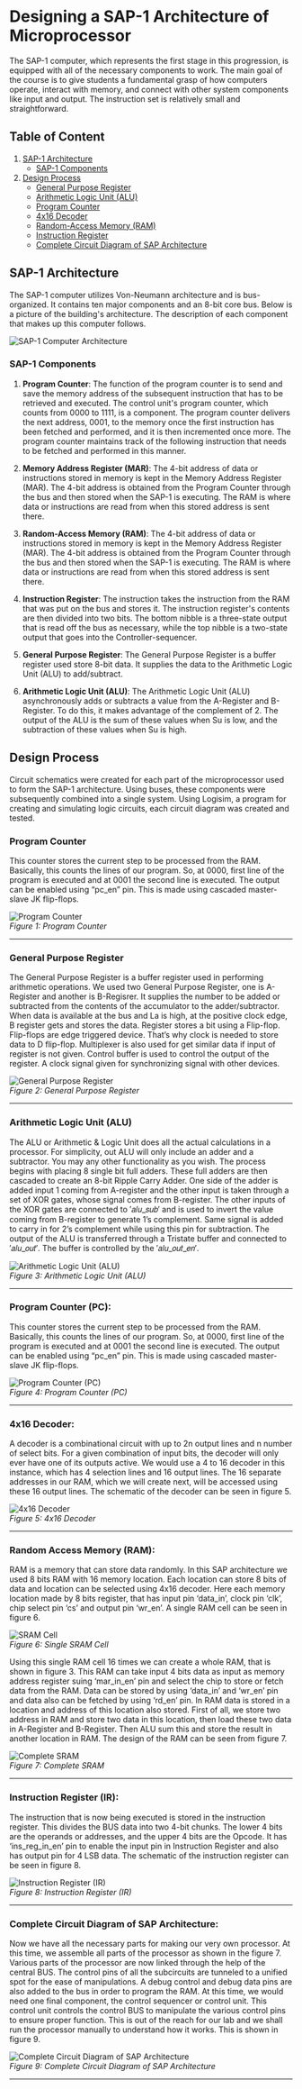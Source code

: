 # Designing a SAP-1 Architecture of Microprocessor

The SAP-1 computer, which represents the first stage in this progression, is equipped with all of the necessary components to work. The main goal of the course is to give students a fundamental grasp of how computers operate, interact with memory, and connect with other system components like input and output. The instruction set is relatively small and straightforward.

## Table of Content

1. [SAP-1 Architecture](#sap-1-architecture)
   - [SAP-1 Components](#sap-1-components)
2. [Design Process](#design-process)
   - [General Purpose Register](#general-purpose-register)
   - [Arithmetic Logic Unit (ALU)](#arithmetic-logic-unit-alu)
   - [Program Counter](#program-counter-pc)
   - [4x16 Decoder](#4x16-decoder)
   - [Random-Access Memory (RAM)](#random-access-memory-ram)
   - [Instruction Register](#instruction-register-ir)
   - [Complete Circuit Diagram of SAP Architecture](#complete-circuit-diagram-of-sap-architecture)


<!-- 3. [Implementation Process](#implementation-process)
4. [Results](#results)
   - [Programmed FPGA](#programmed-fpga)
   - [Operation Codes](#operation-codes)
5. [Learn More](#learn-more)
   - [Reference 1](#reference-1)
   - [Reference 2](#reference-2)
   - [Reference 3](#reference-3)
   - [Reference 4](#reference-4) -->

## SAP-1 Architecture

The SAP-1 computer utilizes Von-Neumann architecture and is bus-organized. It contains ten major components and an 8-bit core bus. Below is a picture of the building's architecture. The description of each component that makes up this computer follows.


![SAP-1 Computer Architecture](./Components/sap_1.jpeg)


### SAP-1 Components

1. **Program Counter**: The function of the program counter is to send and save the memory address of the subsequent instruction that has to be retrieved and executed. The control unit's program counter, which counts from 0000 to 1111, is a component. The program counter delivers the next address, 0001, to the memory once the first instruction has been fetched and performed, and it is then incremented once more. The program counter maintains track of the following instruction that needs to be fetched and performed in this manner.

2. **Memory Address Register (MAR)**: The 4-bit address of data or instructions stored in memory is kept in the Memory Address Register (MAR). The 4-bit address is obtained from the Program Counter through the bus and then stored when the SAP-1 is executing. The RAM is where data or instructions are read from when this stored address is sent there.

3. **Random-Access Memory (RAM)**: The 4-bit address of data or instructions stored in memory is kept in the Memory Address Register (MAR). The 4-bit address is obtained from the Program Counter through the bus and then stored when the SAP-1 is executing. The RAM is where data or instructions are read from when this stored address is sent there.

4. **Instruction Register**: The instruction takes the instruction from the RAM that was put on the bus and stores it. The instruction register's contents are then divided into two bits. The bottom nibble is a three-state output that is read off the bus as necessary, while the top nibble is a two-state output that goes into the Controller-sequencer.

5. **General Purpose Register**: The General Purpose Register is a buffer register used store 8-bit data. It supplies the data to the Arithmetic Logic Unit (ALU) to add/subtract. 

6. **Arithmetic Logic Unit (ALU)**: The Arithmetic Logic Unit (ALU) asynchronously adds or subtracts a value from the A-Register and B-Register. To do this, it makes advantage of the complement of 2. The output of the ALU is the sum of these values when Su is low, and the subtraction of these values when Su is high.


## Design Process


<!-- ![Instruction Register](./images/IR.png)
<br>
_Instruction Register_

<hr> -->

Circuit schematics were created for each part of the microprocessor used to form the SAP-1 architecture. Using buses, these components were subsequently combined into a single system. Using Logisim, a program for creating and simulating logic circuits, each circuit diagram was created and tested.


### Program Counter
This counter stores the current step to be processed from the RAM. Basically, this counts the lines of our program. So, at 0000, first line of the program is executed and at 0001 the second line is executed. The output can be enabled using “pc_en” pin. This is made using cascaded master-slave JK flip-flops. 

![Program Counter](./Components/program_counter.JPG)
<br>
_Figure 1: Program Counter_
<hr>

### General Purpose Register
The General Purpose Register is a buffer register used in performing arithmetic operations. We used two General Purpose Register, one is A-Register and another is B-Regisrer. It supplies the number to be added or subtracted from the contents of the accumulator to the adder/subtractor. When data is available at the bus and La is high, at the positive clock edge, B register gets and stores the data. 
Register stores a bit using a Flip-flop. Flip-flops are edge triggered device. That’s why clock is needed to store data to D flip-flop. Multiplexer is also used for get similar data if input of register is not given. Control buffer is used to control the output of the register. A clock signal given for synchronizing signal with other devices. 

![General Purpose Register](./Components/gp_register.JPG)
<br>
_Figure 2: General Purpose Register_
<hr>

### Arithmetic Logic Unit (ALU)
The ALU or Arithmetic & Logic Unit does all the actual calculations in a processor. For simplicity, out ALU will only include an adder and a subtractor. You may any other functionality as you wish. The process begins with placing 8 single bit full adders. These full adders are then cascaded to create an 8-bit Ripple Carry Adder. One side of the adder is added input 1 coming from A-register and the other input is taken through a set of XOR gates, whose signal comes from B-register. The other inputs of the XOR gates are connected to ′𝑎𝑙𝑢_𝑠𝑢𝑏′ and is used to invert the value coming from B-register to generate 1’s complement. Same signal is added to carry in for 2’s complement while using this pin for subtraction. The output of the ALU is transferred through a Tristate buffer and connected to ′𝑎𝑙𝑢_𝑜𝑢𝑡′. The buffer is controlled by the ′𝑎𝑙𝑢_𝑜𝑢𝑡_𝑒𝑛′. 

![Arithmetic Logic Unit (ALU)](./Components/alu.JPG)
<br>
_Figure 3: Arithmetic Logic Unit (ALU)_
<hr>

### Program Counter (PC):
This counter stores the current step to be processed from the RAM. Basically, this counts the lines of our program. So, at 0000, first line of the program is executed and at 0001 the second line is executed. The output can be enabled using “pc_en” pin. This is made using cascaded master-slave JK flip-flops. 

![Program Counter (PC)](./Components/program_counter.JPG)
<br>
_Figure 4: Program Counter (PC)_
<hr>


### 4x16 Decoder:
A decoder is a combinational circuit with up to 2n output lines and n number of select bits. For a given combination of input bits, the decoder will only ever have one of its outputs active. We would use a 4 to 16 decoder in this instance, which has 4 selection lines and 16 output lines. The 16 separate addresses in our RAM, which we will create next, will be accessed using these 16 output lines. The schematic of the decoder can be seen in figure 5.

![4x16 Decoder](./Components/dec_4x16.JPG)
<br>
_Figure 5: 4x16 Decoder_
<hr>

### Random Access Memory (RAM):
RAM is a memory that can store data randomly. In this SAP architecture we used 8 bits RAM with 16 memory location. Each location can store 8 bits of data and location can be selected using 4x16 decoder. 
Here each memory location made by 8 bits register, that has input pin ‘data_in’, clock pin ‘clk’, chip select pin ‘cs’ and output pin ‘wr_en’. A single RAM cell can be seen in figure 6.

![SRAM Cell](./Components/sram_cell.JPG)
<br>
_Figure 6: Single SRAM Cell_

Using this single RAM cell 16 times we can create a whole RAM, that is shown in figure 3.
This RAM can take input 4 bits data as input as memory address register suing ‘mar_in_en’ pin and select the chip to store or fetch data from the RAM. Data can be stored by using ‘data_in’ and ‘wr_en’ pin and data also can be fetched by using ‘rd_en’ pin. 
In RAM data is stored in a location and address of this location also stored. First of all, we store two address in RAM and store two data in this location, then load these two data in A-Register and B-Register. Then ALU sum this and store the result in another location in RAM. The design of the RAM can be seen from figure 7.

![Complete SRAM](./Components/sram.JPG)
<br>
_Figure 7: Complete SRAM_
<hr>

### Instruction Register (IR):
The instruction that is now being executed is stored in the instruction register. This divides the BUS data into two 4-bit chunks. The lower 4 bits are the operands or addresses, and the upper 4 bits are the Opcode. It has ‘ins_reg_in_en’ pin to enable the input pin in Instruction Register and also has output pin for 4 LSB data. The schematic of the instruction register can be seen in figure 8.

![Instruction Register (IR)](./Components/ir.JPG)
<br>
_Figure 8: Instruction Register (IR)_
<hr>

### Complete Circuit Diagram of SAP Architecture:
Now we have all the necessary parts for making our very own processor. At this time, we assemble all parts of the processor as shown in the figure 7. Various parts of the processor are now linked through the help of the central BUS. The control pins of all the subcircuits are tunneled to a unified spot for the ease of manipulations. A debug control and debug data pins are also added to the bus in order to program the RAM. At this time, we would need one final component, the control sequencer or control unit. This control unit controls the control BUS to manipulate the various control pins to ensure proper function. This is out of the reach for our lab and we shall run the processor manually to understand how it works. This is shown in figure 9.

![Complete Circuit Diagram of SAP Architecture](./Components/final_diagram.JPG)
<br>
_Figure 9: Complete Circuit Diagram of SAP Architecture_
<hr>
